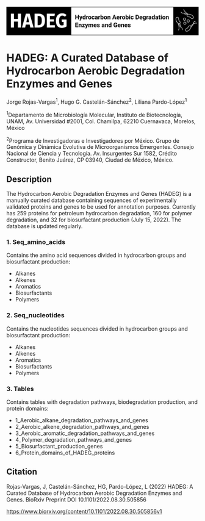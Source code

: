 ![HADEG](./HADEG_logo.png) 

# HADEG: A Curated Database of Hydrocarbon Aerobic Degradation Enzymes and Genes 

Jorge Rojas-Vargas<sup>1</sup>, Hugo G. Castelán-Sánchez<sup>2</sup>, Liliana Pardo-López<sup>1</sup>

<sup>1</sup>Departamento de Microbiología Molecular, Instituto de Biotecnología, UNAM, Av. Universidad #2001, Col. Chamilpa, 62210 Cuernavaca, Morelos, México

<sup>2</sup>Programa de Investigadoras e Investigadores por México. Grupo de Genómica y Dinámica Evolutiva de Microorganismos Emergentes. Consejo Nacional de Ciencia y Tecnología. Av. Insurgentes Sur 1582, Crédito Constructor, Benito Juárez, CP 03940, Ciudad de México, México.

## Description

The Hydrocarbon Aerobic Degradation Enzymes and Genes (HADEG) is a manually curated database containing sequences of experimentally validated proteins and genes to be used for annotation purposes. Currently has 259 proteins for petroleum hydrocarbon degradation, 160 for polymer degradation, and 32 for biosurfactant production (July 15, 2022). The database is updated regularly.

### 1. Seq_amino_acids

Contains the amino acid sequences divided in hydrocarbon groups and biosurfactant production:

- Alkanes
- Alkenes
- Aromatics
- Biosurfactants
- Polymers

### 2. Seq_nucleotides

Contains the nucleotides sequences divided in hydrocarbon groups and biosurfactant production:

- Alkanes
- Alkenes
- Aromatics
- Biosurfactants
- Polymers

### 3. Tables

Contains tables with degradation pathways, biodegradation production, and protein domains:

- 1_Aerobic_alkane_degradation_pathways_and_genes
- 2_Aerobic_alkene_degradation_pathways_and_genes
- 3_Aerobic_aromatic_degradation_pathways_and_genes
- 4_Polymer_degradation_pathways_and_genes
- 5_Biosurfactant_production_genes
- 6_Protein_domains_of_HADEG_proteins


## Citation

Rojas-Vargas, J, Castelán-Sánchez, HG, Pardo-López, L (2022) HADEG: A Curated Database of Hydrocarbon Aerobic Degradation Enzymes and Genes. BioRxiv Preprint DOI 10.1101/2022.08.30.505856

https://www.biorxiv.org/content/10.1101/2022.08.30.505856v1
